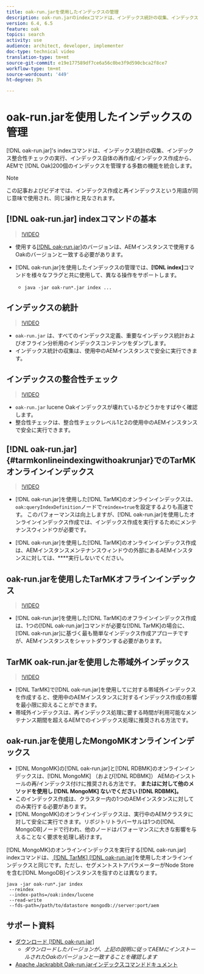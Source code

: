 ```yaml
---
title: oak-run.jarを使用したインデックスの管理
description: oak-run.jarのindexコマンドは、インデックス統計の収集、インデックス整合性チェックの実行、インデックス自体の再インデックス作成から、AEMでOakインデックスを管理する多数の機能を統合します。
version: 6.4, 6.5
feature: oak
topics: search
activity: use
audience: architect, developer, implementer
doc-type: technical video
translation-type: tm+mt
source-git-commit: e19e177589df7ce6a56c0be3f9d590cbca2f8ce7
workflow-type: tm+mt
source-wordcount: '449'
ht-degree: 3%

---
```



# oak-run.jarを使用したインデックスの管理

[!DNL oak-run.jar]&#39;s indexコマンドは、インデックス統計の収集、インデックス整合性チェックの実行、インデックス自体の再作成/インデックス作成から、AEMで [!DNL Oak]200個のインデックスを管理する多数の機能を統合します。

>[!NOTE]
>
>この記事およびビデオでは、インデックス作成と再インデックスという用語が同じ意味で使用され、同じ操作と見なされます。

## [!DNL oak-run.jar] indexコマンドの基本

>[!VIDEO](https://video.tv.adobe.com/v/21475/?quality=9&learn=on)

* 使用する[[!DNL oak-run.jar]](https://repository.apache.org/service/local/artifact/maven/redirect?r=releases&amp;g=org.apache.jackrabbit&amp;a=oak-run&amp;v=1.8.0)のバージョンは、AEMインスタンスで使用するOakのバージョンと一致する必要があります。
* [!DNL oak-run.jar]を使用したインデックスの管理では、**[!DNL index]**&#x200B;コマンドを様々なフラグと共に使用して、異なる操作をサポートします。

   * `java -jar oak-run*.jar index ...`

## インデックスの統計

>[!VIDEO](https://video.tv.adobe.com/v/21477/?quality=12&learn=on)

* `oak-run.jar` は、すべてのインデックス定義、重要なインデックス統計およびオフライン分析用のインデックスコンテンツをダンプします。
* インデックス統計の収集は、使用中のAEMインスタンスで安全に実行できます。

## インデックスの整合性チェック

>[!VIDEO](https://video.tv.adobe.com/v/21476/?quality=12&learn=on)

* `oak-run.jar` lucene Oakインデックスが壊れているかどうかをすばやく確認します。
* 整合性チェックは、整合性チェックレベル1と2の使用中のAEMインスタンスで安全に実行できます。

## [!DNL oak-run.jar] {#tarmkonlineindexingwithoakrunjar}でのTarMKオンラインインデックス

>[!VIDEO](https://video.tv.adobe.com/v/21479/?quality=12&learn=on)

* [!DNL oak-run.jar]を使用した[!DNL TarMK]のオンラインインデックスは、`oak:queryIndexDefinition`ノードで`reindex=true`を設定するよりも高速です。 このパフォーマンスは向上しますが、[!DNL oak-run.jar]を使用したオンラインインデックス作成では、インデックス作成を実行するためにメンテナンスウィンドウが必要です。

* [!DNL oak-run.jar]を使用した[!DNL TarMK]のオンラインインデックス作成は、AEMインスタンスメンテナンスウィンドウの外部にあるAEMインスタンスに対しては、****&#x200B;実行しないでください。

## oak-run.jarを使用したTarMKオフラインインデックス

>[!VIDEO](https://video.tv.adobe.com/v/21478/?quality=12&learn=on)

* [!DNL oak-run.jar]を使用した[!DNL TarMK]のオフラインインデックス作成は、1つの[!DNL oak-run.jar]コマンドが必要な[!DNL TarMK]の場合に、[!DNL oak-run.jar]に基づく最も簡単なインデックス作成アプローチですが、AEMインスタンスをシャットダウンする必要があります。

## TarMK oak-run.jarを使用した帯域外インデックス

>[!VIDEO](https://video.tv.adobe.com/v/21480/?quality=12&learn=on)

* [!DNL TarMK]で[!DNL oak-run.jar]を使用してに対する帯域外インデックスを作成すると、使用中のAEMインスタンスに対するインデックス作成の影響を最小限に抑えることができます。
* 帯域外インデックスは、再インデックス処理に要する時間が利用可能なメンテナンス期間を超えるAEMでのインデックス処理に推奨される方法です。

## oak-run.jarを使用したMongoMKオンラインインデックス

* [!DNL MongoMK]の[!DNL oak-run.jar]と[!DNL RDBMK]のオンラインインデックスは、[!DNL MongoMK] （および[!DNL RDBMK]） AEMのインストールの再/インデックス付けに推奨される方法です。 **またはに対して他のメソッドを使用し [!DNL MongoMK] ないでください [!DNL RDBMK]。**
* このインデックス作成は、クラスター内の1つのAEMインスタンスに対してのみ実行する必要があります。
* [!DNL MongoMK]のオンラインインデックスは、実行中のAEMクラスタに対して安全に実行できます。リポジトリトラバーサルは1つの[!DNL MongoDB]ノードで行われ、他のノードはパフォーマンスに大きな影響を与えることなく要求を処理し続けます。

[!DNL MongoMK]のオンラインインデックスを実行する[!DNL oak-run.jar] indexコマンドは、[ [!DNL TarMK]  [!DNL oak-run.jar]](#tarmkonlineindexingwithoakrunjar)を使用したオンラインインデックスと同じです。ただし、セグメントストアパラメーターがNode Storeを含む[!DNL MongoDB]インスタンスを指すのとは異なります。

```
java -jar oak-run*.jar index
 --reindex
 --index-paths=/oak:index/lucene
 --read-write
 --fds-path=/path/to/datastore mongodb://server:port/aem
```

## サポート資料

* [ダウンロード [!DNL oak-run.jar]](https://repository.apache.org/#nexus-search;gav~org.apache.jackrabbit~oak-run~~~~kw,versionexpand)
   * *ダウンロードしたバージョンが、上記の説明に従ってAEMにインストールされたOakのバージョンと一致することを確認します*
* [Apache Jackrabbit Oak-run.jarインデックスコマンドドキュメント](https://jackrabbit.apache.org/oak/docs/query/oak-run-indexing.html)
